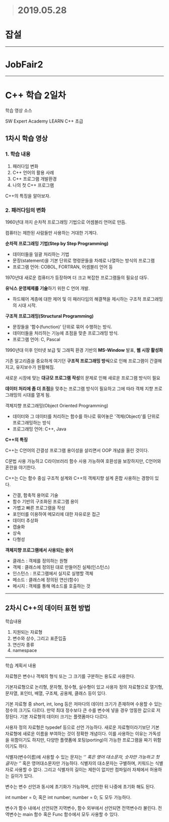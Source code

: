 > # 2019.05.28

# 잡설



---

# JobFair2





---

# C++ 학습 2일차

학습 영상 소스

SW Expert Academy LEARN C++ 초급



## 1차시 학습 영상

### 1. 학습 내용

1. 패러다임 변화
2. C++ 언어의 활용 사례
3. C++ 프로그램 개발환경
4. 나의 첫 C++ 프로그램

C++의 특징을 알아보자.



### 2. 패러다임의 변화

1960년대 까지 순차적 프로그래밍 기법으로 어셈블리 언어로 만듬.

컴퓨터는 제한된 사람들만 사용하는 거대한 기계다.

**순차적 프로그래밍 기법(Step by Step Programming)**

* 데이터들을 일괄 처리하는 기법
* 문장(statement)을 기본 단위로 명령문들을 차례로 나열하는 방식의 프로그램
* 프로그램 언어: COBOL, FORTRAN, 어셈블리 언어 등



1970년대 새로운 컴퓨터가 등장하며 더 크고 복잡한 프로그램들의 필요성 대두.

**유닉스 운영체제를 기술**하기 위한 C 언어 개발.

* 하드웨어 계층에 대한 제어 및 이 패러다임의 해결책을 제시하는 구조적 프로그래밍의 시대 시작.

**구조적 프로그래밍(Structural Programming)**

* 문장들을 '함수(function)' 단위로 묶어 수행하는 방식.
* 데이터들을 처리하는 기능에 초점을 맞춘 프로그래밍 방식.
* 프로그램 언어: C, Pascal



1990년대 이후 인터넷 보급 및 그래픽 환경 기반의 **MS-Window** 발표, **웹 시장 활성화**

기존 알고리즘을 중요하게 여기던 **구조적 프로그래밍 방식**으로 인해 프로그램이 간결해지고, 유지보수가 원활해짐.

새로운 시장에 맞는 **대규모 프로그램 작성**의 문제로 인해 새로운 프로그램 방식이 필요

**데이터 처리에 좀 더 초점**을 맞추는 프로그램 방식이 필요하고 그에 따라 객체 지향 프로그래밍의 시대를 열게 됨.

객체지향 프로그래밍(Object Oriented Programming)

* 데이터와 그 데이터를 처리하는 함수를 하나로 묶어놓은 '객체(Object)'를 단위로 프로그래밍하는 방식
* 프로그래밍 언어: C++, Java



**C++의 특징**

C++는 C언어의 간결성 프로그램 용이성을 살리면서 OOP 개념을 올린 것이다.

C문법 사용 가능하고 C라이브러리 함수 사용 가능하여 호환성을 보장하지만, C언어와 혼란을 야기한다.

C++는 C는 함수 중심 구조적 설계와 C++의 객체지향 설계 혼합 사용하는 경향이 있다.

* 간결, 함축적 용어로 기술
* 함수 기반의 구조화된 프로그램 용이
* 가볍고 빠른 프로그램을 작성
* 포인터를 이용하여 메모리에 대한 자유로운 접근
* 데이터 추상화
* 캡슐화
* 상속
* 다형성



**객체지향 프로그램에서 사용되는 용어**

* 클래스 : 객체를 정의하는 원형
* 객체 : 클래스에 정의된 대로 만들어진 실체(인스턴스)
* 인스턴스 : 프로그램에서 실지로 실행할 객체
* 메소드 : 클래스에 정의된 연산(함수)
* 메시지 : 객체를 통해 메소드를 호출하는 것







---

## 2차시 C++의 데이터 표현 방법

학습내용

1. 지원되는 자료형
2. 변수와 상수, 그리고 표준입출
3. 연산자 종류
4. namespace





---

학습 계획서 내용



자료형은 변수나 객체의 형식 또는 그 크기를 구분하는 용도로 사용한다.

기본자료형으로 논리형, 문자형, 정수형, 실수형이 있고 사용자 정의 자료형으로 열거형, 문자열, 포인터, 배열, 구조체, 공용체, 클래스 등이 있다.

기본 자료형 중 short, int, long 등은 저마다의 데이터 크기가 존재하며 수용할 수 있는 정수의 크기도 다르다. 만약 최대 정수보다 큰 수를 변수에 넣을 경우 엉뚱한 값으로 저장된다. 기본 자료형의 데이터 크기는 플랫폼마다 다르다.

사용자 정의 자료형은 typedef 등으로 선언 가능하다. 새로운 자료형이라기보단 기본 자료형에 새로운 이름을 부여하는 것이 정확한 개념이다. 이를 사용하는 이유는 가독성을 위함이기도 하지만, 다양한 플랫폼에 포팅(porting)이 가능한 프로그램을 짜기 위함이기도 하다.

식별자(변수이름)에 사용할 수 있는 문자는 ‘_’ 혹은 영어 대소문자, 숫자만 가능하고 첫 글자는 ‘_’ 혹은 영어대소문자만 가능하다. 식별자의 대소문자는 구별하며, 키워드는 식별자로 사용할 수 없다. 그리고 식별자의 길이는 제한이 없지만 컴파일러 자체에서 허용하는 길이가 있다.

변수는 변수 선언과 동시에 초기화가 가능하며, 선언한 뒤 나중에 초기화 해도 된다.

int number = 0;  혹은 int number;  number = 0; 도 모두 가능하다.

변수가 함수 내에서 선언되면 지역변수, 함수 외부에서 선언되면 전역변수라 불린다. 전역변수는 main 함수 혹은 Func 함수에서 모두 사용할 수 있다.



